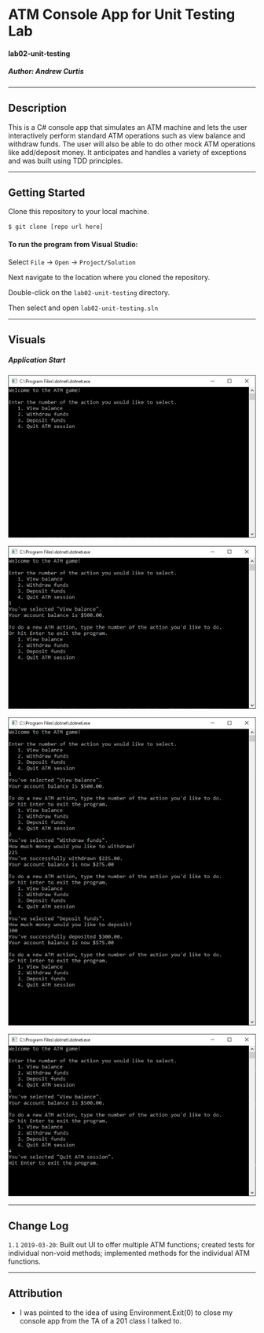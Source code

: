 # ATM Console App for Unit Testing Lab
#### lab02-unit-testing
##### *Author: Andrew Curtis*

------------------------------

## Description
This is a C# console app that simulates an ATM machine and lets the user interactively perform standard ATM operations such as view balance and withdraw funds. The user will also be able to do other mock ATM operations like add/deposit money. It anticipates and handles a variety of exceptions and was built using TDD principles. 

------------------------------

## Getting Started

Clone this repository to your local machine.
```
$ git clone [repo url here]
```
#### To run the program from Visual Studio:
Select `File` -> `Open` -> `Project/Solution`

Next navigate to the location where you cloned the repository.

Double-click on the `lab02-unit-testing` directory.

Then select and open `lab02-unit-testing.sln`

------------------------------

## Visuals

##### Application Start

![Application Start Screen](https://github.com/amjcurtis/lab02-unit-testing/blob/unit-testing-lab02/images/application_start_screen.png)

![Display Balance](https://github.com/amjcurtis/lab02-unit-testing/blob/unit-testing-lab02/images/display_balance.png)

![Withdraw and Deposit Actions](https://github.com/amjcurtis/lab02-unit-testing/blob/unit-testing-lab02/images/withdraw_and_deposit_actions.png)

![Exit Process](https://github.com/amjcurtis/lab02-unit-testing/blob/unit-testing-lab02/images/exit_process.png)

------------------------------

## Change Log

`1.1` `2019-03-20`: Built out UI to offer multiple ATM functions; created tests for individual non-void methods; implemented methods for the individual ATM functions. 

------------------------------

## Attribution

* I was pointed to the idea of using Environment.Exit(0) to close my console app from the TA of a 201 class I talked to.